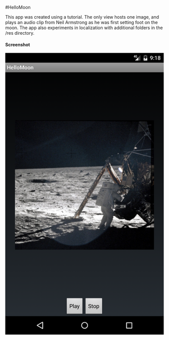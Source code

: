 #HelloMoon

This app was created using a tutorial. The only view hosts one image, and plays an audio clip from Neil Armstrong as he was first setting foot on the moon. The app also experiments in localization with additional folders in the /res directory.

#### Screenshot


![Image of app with pic of moon along with play and stop buttons](https://raw.githubusercontent.com/Carpk/HelloMoon/master/sampleImages/helloMoon.png)
